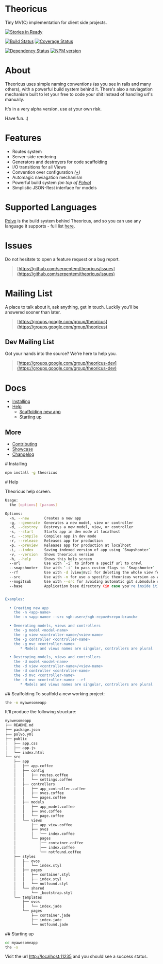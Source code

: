 # Theoricus #

Tiny MV(C) implementation for client side projects.

[![Stories in Ready](http://badge.waffle.io/serpentem/theoricus.png)](http://waffle.io/serpentem/theoricus)  

[![Build Status](https://secure.travis-ci.org/serpentem/theoricus.png)](http://travis-ci.org/serpentem/theoricus) [![Coverage Status](https://coveralls.io/repos/serpentem/theoricus/badge.png)](https://coveralls.io/r/serpentem/theoricus)

[![Dependency Status](https://gemnasium.com/serpentem/theoricus.png)](https://gemnasium.com/serpentem/theoricus) [![NPM version](https://badge.fury.io/js/theoricus.png)](http://badge.fury.io/js/theoricus)

<!--
  [![Selenium Test Status](https://saucelabs.com/buildstatus/theoricus)](https://saucelabs.com/u/theoricus)
-->

# About

Theoricus uses simple naming conventions (as you see in rails and many others),
with a powerful build system behind it. There's also a naviagation mechanism
built to let your free to code your shit instead of handling url's manually.

It's in a very alpha version, use at your own risk.

Have fun. :)

# Features
 * Routes system
 * Server-side rendering
 * Generators and destroyers for code scaffolding
 * I/O transitions for all Views
 * Convention over configuration *([+](http://en.wikipedia.org/wiki/Convention_over_configuration))*
 * Automagic naviagation mechanism
 * Powerful build system *(on top of [Polvo](http://github.com/serpentem/polvo)*)
 * Simplistic JSON-Rest interface for models

# Supported Languages

[Polvo](https://github.com/polvo/polvo) is the build system behind Theoricus,
and so you can use any language it supports - full list [here](https://github.com/polvo/polvo#plugins-supported-languages).

# Issues
Do not hesitate to open a feature request or a bug report.
> [https://github.com/serpentem/theoricus/issues](https://github.com/serpentem/theoricus/issues)

# Mailing List
A place to talk about it, ask anything, get in touch. Luckily you'll be answered
sooner than later.

> [https://groups.google.com/group/theoricus](https://groups.google.com/group/theoricus)

## Dev Mailing List

Got your hands into the source? We're here to help you.

> [https://groups.google.com/group/theoricus-dev](https://groups.google.com/group/theoricus-dev)


# Docs
  - [Installing](#installing)
  - [Help](#help)
    - [Scaffolding new app](#scaffolding)
    - [Starting up](#starting-up)

## More

<!--  - [Demo Application](https://github.com/serpentem/theoricus-demo-app) -->
  - [Contributing](https://github.com/serpentem/theoricus/blob/master/CONTRIBUTING.md)
  - [Showcase](https://github.com/serpentem/theoricus/wiki/showcase)
  - [Changelog](https://github.com/serpentem/theoricus/blob/master/History.md)

<!--
  - [Compatibility](#compatibility)
-->

<a name="installing" />
# Installing

````bash
npm install -g theoricus
````

<a name="help" />
# Help

Theoricus help screen.

````bash
Usage:
  the [options] [params]

Options:
  -n, --new       Creates a new app                                                  
  -g, --generate  Generates a new model, view or controller                          
  -d, --destroy   Destroys a new model, view, or controller                          
  -s, --start     Starts app in dev mode at localhost                                
  -c, --compile   Compiles app in dev mode                                           
  -r, --release   Releases app for production                                        
  -p, --preview   Releases app for production at localhost                           
  -i, --index     Saving indexed version of app using `Snapshooter`                  
  -v, --version   Shows theoricus version                                            
  -h, --help      Shows this help screen                                             
  --url           Use with `-i` to inform a specif url to crawl                      
  --snapshooter   Use with `-i` to pass custom flags to `Snapshooter`                
  --rf            Use with -d [view|mvc] for deleting the whole view folder          
  --src           Use with -n for use a specific theoricus version as a git submodule
  --nogitsub      Use with --src for avoiding automatic git submodule setup          
  --base          Application base directory (in case you're inside it)              


Examples:

  • Creating new app
    the -n <app-name>
    the -n <app-name> --src <gh-user>/<gh-repo>#<repo-branch>

  • Generating models, views and controllers
    the -g model <model-name>
    the -g view <controller-name>/<view-name>
    the -g controller <controller-name>
    the -g mvc <controller-name>
       * Models and views names are singular, controllers are plural

  • Destroying models, views and controllers
    the -d model <model-name>
    the -d view <controller-name>/<view-name>
    the -d controller <controller-name>
    the -d mvc <controller-name>
    the -d mvc <controller-name> --rf
       * Models and views names are singular, controllers are plural
````

<a name="getting-started" />
## Scaffolding
To scaffold a new working project:

````bash
the -n myawesomeapp
````

It'll produce the following structure:

````bash
myawesomeapp
├── README.md
├── package.json
├── polvo.yml
├── public
│   ├── app.css
│   ├── app.js
│   └── index.html
└── src
    ├── app
    │   ├── app.coffee
    │   ├── config
    │   │   ├── routes.coffee
    │   │   └── settings.coffee
    │   ├── controllers
    │   │   ├── app_controller.coffee
    │   │   ├── ovos.coffee
    │   │   └── pages.coffee
    │   ├── models
    │   │   ├── app_model.coffee
    │   │   ├── ovo.coffee
    │   │   └── page.coffee
    │   └── views
    │       ├── app_view.coffee
    │       ├── ovos
    │       │   └── index.coffee
    │       └── pages
    │           ├── container.coffee
    │           ├── index.coffee
    │           └── notfound.coffee
    ├── styles
    │   ├── ovos
    │   │   └── index.styl
    │   ├── pages
    │   │   ├── container.styl
    │   │   ├── index.styl
    │   │   └── notfound.styl
    │   └── shared
    │       └── _bootstrap.styl
    └── templates
        ├── ovos
        │   └── index.jade
        └── pages
            ├── container.jade
            ├── index.jade
            └── notfound.jade
````

<a name="starting-up" />
## Starting up

````bash
cd myawesomeapp
the -s
````

Visit the url [http://localhost:11235](http://localhost:11235) and you should
see a success status.

<!--
<a name="compatibility" />
# Compatibility

[![Selenium Test Status](https://saucelabs.com/browser-matrix/theoricus.svg)](https://saucelabs.com/u/theoricus)

-->